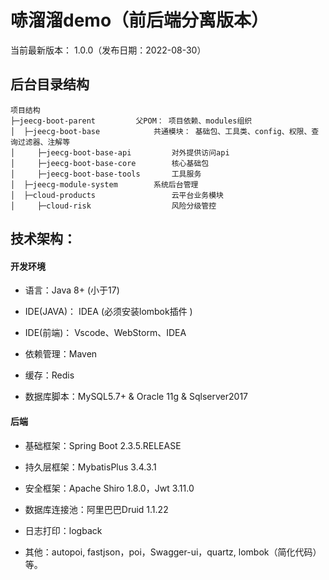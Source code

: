 哧溜溜demo（前后端分离版本）
===============

当前最新版本： 1.0.0（发布日期：2022-08-30） 


后台目录结构
-----------------------------------
```
项目结构
├─jeecg-boot-parent			父POM： 项目依赖、modules组织
│  ├─jeecg-boot-base 			共通模块： 基础包、工具类、config、权限、查询过滤器、注解等
│     ├─jeecg-boot-base-api      	对外提供访问api
│     ├─jeecg-boot-base-core     	核心基础包 
│     ├─jeecg-boot-base-tools    	工具服务
│  ├─jeecg-module-system  		系统后台管理
│  ├─cloud-products         		云平台业务模块
│     ├─cloud-risk           		风险分级管控
```

 
技术架构：
-----------------------------------
#### 开发环境

- 语言：Java 8+ (小于17)

- IDE(JAVA)： IDEA (必须安装lombok插件 )

- IDE(前端)： Vscode、WebStorm、IDEA

- 依赖管理：Maven

- 缓存：Redis

- 数据库脚本：MySQL5.7+  &  Oracle 11g & Sqlserver2017


#### 后端

- 基础框架：Spring Boot 2.3.5.RELEASE

- 持久层框架：MybatisPlus 3.4.3.1

- 安全框架：Apache Shiro 1.8.0，Jwt 3.11.0

- 数据库连接池：阿里巴巴Druid 1.1.22

- 日志打印：logback

- 其他：autopoi, fastjson，poi，Swagger-ui，quartz, lombok（简化代码）等。
